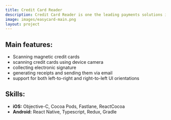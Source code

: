 ```yaml
---
title: Credit Card Reader
description: Credit Card Reader is one the leading payments solutions in Israel that lets small business opperate quick payments. We built both iOS and Android version of the application and successfully faced the challange of integration with various custom hardware, including magnetic card swipers.
image: images/easycard-main.png
layout: project
---
```


## Main features:

- Scanning magnetic credit cards
- scanning credit cards using device camera
- collecting electronic signature
- generating receipts and sending them via email
- support for both left-to-right and right-to-left UI orientations

## Skills:

- **iOS:** Objective-C, Cocoa Pods, Fastlane, ReactCocoa
- **Android:** React Native, Typescript, Redux, Gradle
